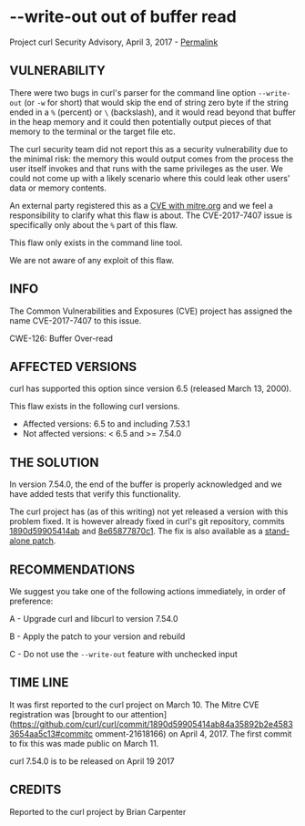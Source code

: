 --write-out out of buffer read
==============================

Project curl Security Advisory, April 3, 2017 -
[Permalink](https://curl.haxx.se/docs/CVE-2017-7407.html)

VULNERABILITY
-------------

There were two bugs in curl's parser for the command line option `--write-out`
(or `-w` for short) that would skip the end of string zero byte if the string
ended in a `%` (percent) or `\` (backslash), and it would read beyond that
buffer in the heap memory and it could then potentially output pieces of that
memory to the terminal or the target file etc.

The curl security team did not report this as a security vulnerability due to
the minimal risk: the memory this would output comes from the process the user
itself invokes and that runs with the same privileges as the user. We could
not come up with a likely scenario where this could leak other users' data or
memory contents.

An external party registered this as a [CVE with
mitre.org](https://cve.mitre.org/cgi-bin/cvename.cgi?name=CVE-2017-7407) and
we feel a responsibility to clarify what this flaw is about. The CVE-2017-7407
issue is specifically only about the `%` part of this flaw.

This flaw only exists in the command line tool.

We are not aware of any exploit of this flaw.

INFO
----

The Common Vulnerabilities and Exposures (CVE) project has assigned the name
CVE-2017-7407 to this issue.

CWE-126: Buffer Over-read

AFFECTED VERSIONS
-----------------

curl has supported this option since version 6.5 (released March 13, 2000).

This flaw exists in the following curl versions.

- Affected versions: 6.5 to and including 7.53.1
- Not affected versions: < 6.5 and >= 7.54.0

THE SOLUTION
------------

In version 7.54.0, the end of the buffer is properly acknowledged and we have
added tests that verify this functionality.

The curl project has (as of this writing) not yet released a version with this
problem fixed. It is however already fixed in curl's git repository, commits
[1890d59905414ab](https://github.com/curl/curl/commit/1890d59905414ab84a) and
[8e65877870c1](https://github.com/curl/curl/commit/8e65877870c1). The fix is
also available as a [stand-alone
patch](https://curl.haxx.se/CVE-2017-7407.patch).

RECOMMENDATIONS
---------------

We suggest you take one of the following actions immediately, in order of
preference:

 A - Upgrade curl and libcurl to version 7.54.0

 B - Apply the patch to your version and rebuild

 C - Do not use the `--write-out` feature with unchecked input

TIME LINE
---------

It was first reported to the curl project on March 10. The Mitre CVE
registration was [brought to our
attention](https://github.com/curl/curl/commit/1890d59905414ab84a35892b2e45833654aa5c13#commitc
omment-21618166) on April 4, 2017. The first commit to fix this was made
public on March 11.

curl 7.54.0 is to be released on April 19 2017

CREDITS
-------

Reported to the curl project by Brian Carpenter
